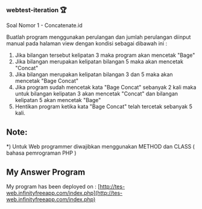 ### webtest-iteration 🏆

Soal Nomor 1 - Concatenate.id

Buatlah program menggunakan perulangan dan jumlah perulangan diinput manual pada halaman view dengan kondisi sebagai dibawah ini  :
1. Jika bilangan tersebut kelipatan 3 maka program akan mencetak "Bage"
2. Jika bilangan merupakan kelipatan bilangan 5 maka akan mencetak "Concat"
3. Jika bilangan merupakan kelipatan bilangan 3 dan 5 maka akan mencetak "Bage Concat"
4. Jika program sudah mencetak kata "Bage Concat" sebanyak 2 kali maka untuk bilangan kelipatan 3 akan mencetak "Concat" dan bilangan kelipatan 5 akan mencetak "Bage" 
5. Hentikan program ketika kata "Bage Concat" telah tercetak sebanyak 5 kali.

## Note:
*) Untuk Web programmer diwajibkan menggunakan METHOD dan CLASS ( bahasa pemrograman PHP )

## My Answer Program

My program has been deployed on : [http://tes-web.infinityfreeapp.com/index.php](http://tes-web.infinityfreeapp.com/index.php)
